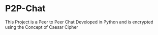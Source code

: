# P2P-Chat
This Project is a Peer to Peer Chat Developed in Python and is encrypted using the Concept of Caesar Cipher
